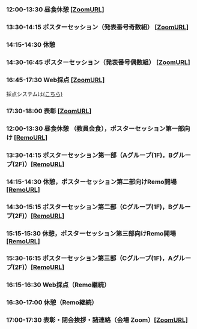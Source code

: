### 12:00-13:30 昼食休憩 [[ZoomURL]](https://nagoya-u.ac.jp)
### 13:30-14:15 ポスターセッション（発表番号奇数組） [[ZoomURL]](https://nagoya-u.ac.jp)
### 14:15-14:30 休憩
### 14:30-16:45 ポスターセッション（発表番号偶数組） [[ZoomURL]](https://nagoya-u.ac.jp)
### 16:45-17:30 Web採点 [[ZoomURL]](https://nagoya-u.ac.jp)
採点システムは[(こちら)](https://nagoya-u.ac.jp)
### 17:30-18:00 表彰 [[ZoomURL]](https://nagoya-u.ac.jp)

### 12:00-13:30	昼食休憩 （教員会食），ポスターセッション第一部向け [[RemoURL]](https://live.remo.co/e/1-a1fb2f)
### 13:30-14:15	ポスターセッション第一部（Aグループ(1F)，Bグループ(2F)）[[RemoURL]](https://live.remo.co/e/1-a1fb2f)
### 14:15-14:30	休憩，ポスターセッション第二部向けRemo開場 [[RemoURL]](https://live.remo.co/e/OqMerbL1C)
### 14:30-15:15	ポスターセッション第二部（Cグループ(1F)，Bグループ(2F)）[[RemoURL]](https://live.remo.co/e/OqMerbL1C)
### 15:15-15:30	休憩，ポスターセッション第三部向けRemo開場 [[RemoURL]](https://live.remo.co/e/3-c1fa2f)
### 15:30-16:15	ポスターセッション第三部（Cグループ(1F)，Aグループ(2F)）[[RemoURL]](https://live.remo.co/e/3-c1fa2f)
### 16:15-16:30	Web採点（Remo継続）
### 16:30-17:00	休憩（Remo継続）
### 17:00-17:30	表彰・閉会挨拶・諸連絡（会場 Zoom）[[ZoomURL]](https://us02web.zoom.us/meeting/register/tZAvfuuvpzkvEtEMJp7a8sJcYG1RIJZaMrdf)
